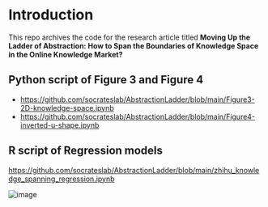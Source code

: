 # Introduction

This repo archives the code for the research article titled **Moving Up the Ladder of Abstraction: How to Span the Boundaries of Knowledge Space in the Online Knowledge Market?**

## Python script of Figure 3 and Figure 4
- https://github.com/socrateslab/AbstractionLadder/blob/main/Figure3-2D-knowledge-space.ipynb
- https://github.com/socrateslab/AbstractionLadder/blob/main/Figure4-inverted-u-shape.ipynb

## R script of Regression models
https://github.com/socrateslab/AbstractionLadder/blob/main/zhihu_knowledge_spanning_regression.ipynb

![image](https://user-images.githubusercontent.com/543384/229044890-9fcb46be-7da5-4614-afd7-091e2f73bf99.png)

